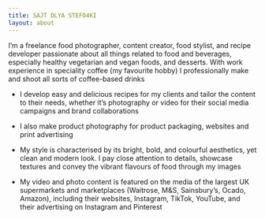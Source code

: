 ```yaml
---
title: SAJT DLYA STEFO4KI
layout: about
---
```


I’m a freelance food photographer, content creator, food stylist, and recipe developer passionate about all things related to food and beverages, especially healthy vegetarian and vegan foods, and desserts. With work experience in speciality coffee (my favourite hobby) I professionally make and shoot all sorts of coffee-based drinks

- I develop easy and delicious recipes for my clients and tailor the content to their needs, whether it’s photography or video for their social media campaigns and brand collaborations

- I also make product photography for product packaging, websites and print advertising

- My style is characterised by its bright, bold, and colourful aesthetics, yet clean and modern look. I pay close attention to details, showcase textures and convey the vibrant flavours of food through my images

- My video and photo content is featured on the media of the largest UK supermarkets and marketplaces (Waitrose, M&S, Sainsbury’s, Ocado, Amazon), including their websites, Instagram, TikTok, YouTube, and their advertising on Instagram and Pinterest
